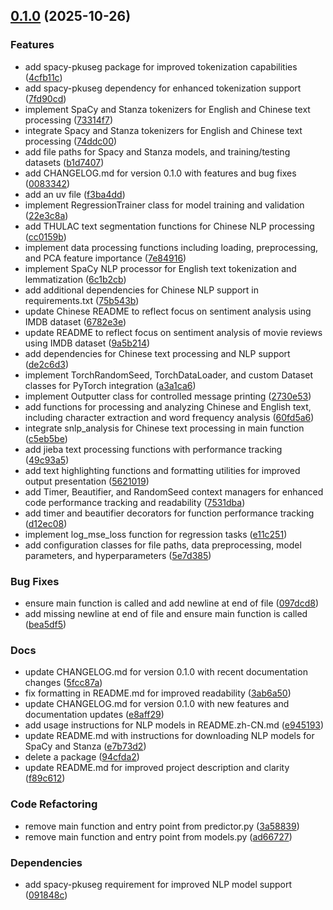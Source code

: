<!-- insertion marker -->
<a name="0.1.0"></a>

## [0.1.0](https://github.com///compare/e5bd4d069fb126a5b9f8597ae4235f19f1c137e9...0.1.0) (2025-10-26)

### Features

- add spacy-pkuseg package for improved tokenization capabilities ([4cfb11c](https://github.com///commit/4cfb11cf50687840ef535ce11070733b8cabae46))
- add spacy-pkuseg dependency for enhanced tokenization support ([7fd90cd](https://github.com///commit/7fd90cd5f3f412beccba3abbf8e48123681b8946))
- implement SpaCy and Stanza tokenizers for English and Chinese text processing ([73314f7](https://github.com///commit/73314f7adb17e43edcdc2917f24d226080fda5fc))
- integrate Spacy and Stanza tokenizers for English and Chinese text processing ([74ddc00](https://github.com///commit/74ddc008919780237dc5210e0a54c8180bf5136b))
- add file paths for Spacy and Stanza models, and training/testing datasets ([b1d7407](https://github.com///commit/b1d7407ce82a19074613072caac4b6f565cb9767))
- add CHANGELOG.md for version 0.1.0 with features and bug fixes ([0083342](https://github.com///commit/0083342a09441f8cc0b3afadff592fbd1c73dbbb))
- add an uv file ([f3ba4dd](https://github.com///commit/f3ba4dd8196ef47e3ce4b9743f8a3c2465a8eff0))
- implement RegressionTrainer class for model training and validation ([22e3c8a](https://github.com///commit/22e3c8a123612761379ba4614c107e589cbff1f5))
- add THULAC text segmentation functions for Chinese NLP processing ([cc0159b](https://github.com///commit/cc0159bdf645a01ef5acf758099ddd09df55e3d5))
- implement data processing functions including loading, preprocessing, and PCA feature importance ([7e84916](https://github.com///commit/7e84916464a453fbd9e7ace6097423eaa1d898b9))
- implement SpaCy NLP processor for English text tokenization and lemmatization ([6c1b2cb](https://github.com///commit/6c1b2cbc7dcfa5cff98005e8b622433300d0300d))
- add additional dependencies for Chinese NLP support in requirements.txt ([75b543b](https://github.com///commit/75b543bd7c02c794e2318415c08c66f161d154e2))
- update Chinese README to reflect focus on sentiment analysis using IMDB dataset ([6782e3e](https://github.com///commit/6782e3e3676fb76445b7029e11ab4f20ea0fda6a))
- update README to reflect focus on sentiment analysis of movie reviews using IMDB dataset ([9a5b214](https://github.com///commit/9a5b21467c2d3a469dab5e62145a26c6f7873c47))
- add dependencies for Chinese text processing and NLP support ([de2c6d3](https://github.com///commit/de2c6d34b8d7a520efcf8af2a1dd487f41fdb2eb))
- implement TorchRandomSeed, TorchDataLoader, and custom Dataset classes for PyTorch integration ([a3a1ca6](https://github.com///commit/a3a1ca6e842f841f958eabcbb33517a501f49c1b))
- implement Outputter class for controlled message printing ([2730e53](https://github.com///commit/2730e531a3c6374ab649ad3d1c9704b3b179ae5b))
- add functions for processing and analyzing Chinese and English text, including character extraction and word frequency analysis ([60fd5a6](https://github.com///commit/60fd5a636c0894aae040dc3c524dc169ed1375a6))
- integrate snlp_analysis for Chinese text processing in main function ([c5eb5be](https://github.com///commit/c5eb5be8767154e04c6672d64726e4d3e648e35a))
- add jieba text processing functions with performance tracking ([49c93a5](https://github.com///commit/49c93a5580501df12a9bc7537a0fcfadb11ad25b))
- add text highlighting functions and formatting utilities for improved output presentation ([5621019](https://github.com///commit/5621019a6f732bfa695ae0af25bd596515f688d3))
- add Timer, Beautifier, and RandomSeed context managers for enhanced code performance tracking and readability ([7531dba](https://github.com///commit/7531dbabb7693a2083bfc8d4fa5246c15cfedab8))
- add timer and beautifier decorators for function performance tracking ([d12ec08](https://github.com///commit/d12ec0892f3620ab787b167b960b7011d52646f5))
- implement log_mse_loss function for regression tasks ([e11c251](https://github.com///commit/e11c251f2443fafd1bc42fa714362a29d2c1e2f3))
- add configuration classes for file paths, data preprocessing, model parameters, and hyperparameters ([5e7d385](https://github.com///commit/5e7d385a42f472c713f53123d915e472f6bd2b62))

### Bug Fixes

- ensure main function is called and add newline at end of file ([097dcd8](https://github.com///commit/097dcd80ba540830cde95dd2cbaf318766fb893f))
- add missing newline at end of file and ensure main function is called ([bea5df5](https://github.com///commit/bea5df5c434698f62a1d749a4c202968dc4f3394))

### Docs

- update CHANGELOG.md for version 0.1.0 with recent documentation changes ([5fcc87a](https://github.com///commit/5fcc87af3e89498f870ea2748cf1fc1f25f6edd5))
- fix formatting in README.md for improved readability ([3ab6a50](https://github.com///commit/3ab6a50363433783e5515468c09ba0306dd12250))
- update CHANGELOG.md for version 0.1.0 with new features and documentation updates ([e8aff29](https://github.com///commit/e8aff29224f70fb0de239e0189ba9c3ea3214733))
- add usage instructions for NLP models in README.zh-CN.md ([e945193](https://github.com///commit/e94519336c119a16bd8057e634b9d39bb54d1937))
- update README.md with instructions for downloading NLP models for SpaCy and Stanza ([e7b73d2](https://github.com///commit/e7b73d2af1f93ecc78fa95c61f11633f4ac99f1b))
- delete a package ([94cfda2](https://github.com///commit/94cfda215447c877f081147d1123211bf66d088b))
- update README.md for improved project description and clarity ([f89c612](https://github.com///commit/f89c6127362f100988333403fee281182a982163))

### Code Refactoring

- remove main function and entry point from predictor.py ([3a58839](https://github.com///commit/3a58839da2001de341b0d06400e0e763df1d2446))
- remove main function and entry point from models.py ([ad66727](https://github.com///commit/ad667275da8c50f6e873baaed1fea828e169c6ec))

### Dependencies

- add spacy-pkuseg requirement for improved NLP model support ([091848c](https://github.com///commit/091848cf1ee26c499ec2928bc08a02b175306f31))

